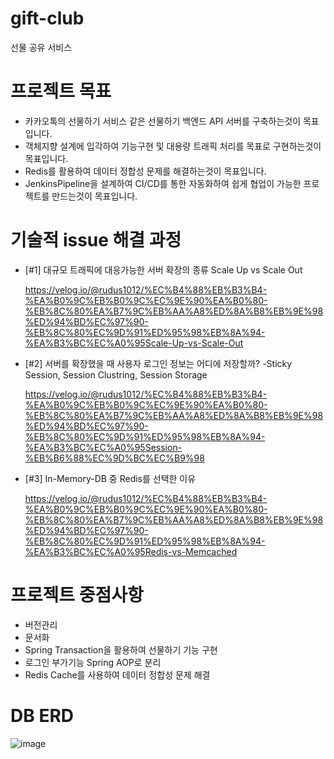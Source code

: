 # gift-club
선물 공유 서비스

# 프로젝트 목표
* 카카오톡의 선물하기 서비스 같은 선물하기 백엔드 API 서버를 구축하는것이 목표입니다.
* 객체지향 설계에 입각하여 기능구현 및 대용량 트래픽 처리를 목표로 구현하는것이 목표입니다.
* Redis를 활용하여 데이터 정합성 문제를 해결하는것이 목표입니다.
* JenkinsPipeline을 설계하여 CI/CD를 통한 자동화하여 쉽게 협업이 가능한 프로젝트를 만드는것이 목표입니다.

# 기술적 issue 해결 과정
* [#1] 대규모 트래픽에 대응가능한 서버 확장의 종류 Scale Up vs Scale Out

  https://velog.io/@rudus1012/%EC%B4%88%EB%B3%B4-%EA%B0%9C%EB%B0%9C%EC%9E%90%EA%B0%80-%EB%8C%80%EA%B7%9C%EB%AA%A8%ED%8A%B8%EB%9E%98%ED%94%BD%EC%97%90-%EB%8C%80%EC%9D%91%ED%95%98%EB%8A%94-%EA%B3%BC%EC%A0%95Scale-Up-vs-Scale-Out
  
* [#2] 서버를 확장했을 때 사용자 로그인 정보는 어디에 저장할까? -Sticky Session, Session Clustring, Session Storage

  https://velog.io/@rudus1012/%EC%B4%88%EB%B3%B4-%EA%B0%9C%EB%B0%9C%EC%9E%90%EA%B0%80-%EB%8C%80%EA%B7%9C%EB%AA%A8%ED%8A%B8%EB%9E%98%ED%94%BD%EC%97%90-%EB%8C%80%EC%9D%91%ED%95%98%EB%8A%94-%EA%B3%BC%EC%A0%95Session-%EB%B6%88%EC%9D%BC%EC%B9%98
  
* [#3] In-Memory-DB 중 Redis를 선택한 이유

  https://velog.io/@rudus1012/%EC%B4%88%EB%B3%B4-%EA%B0%9C%EB%B0%9C%EC%9E%90%EA%B0%80-%EB%8C%80%EA%B7%9C%EB%AA%A8%ED%8A%B8%EB%9E%98%ED%94%BD%EC%97%90-%EB%8C%80%EC%9D%91%ED%95%98%EB%8A%94-%EA%B3%BC%EC%A0%95Redis-vs-Memcached
  
# 프로젝트 중점사항
* 버전관리
* 문서화
* Spring Transaction을 활용하여 선물하기 기능 구현
* 로그인 부가기능 Spring AOP로 분리
* Redis Cache를 사용하여 데이터 정합성 문제 해결
  
# DB ERD

![image](https://user-images.githubusercontent.com/43171179/119863651-bfbe2600-bf54-11eb-9460-5b05e366fc69.png)
